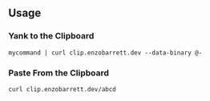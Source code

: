 ## Usage

### Yank to the Clipboard

`mycommand | curl clip.enzobarrett.dev --data-binary @-`

### Paste From the Clipboard

`curl clip.enzobarrett.dev/abcd`

